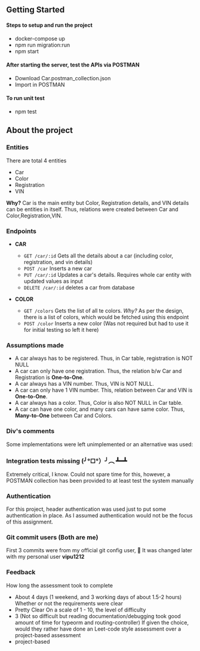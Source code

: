 ## Getting Started
#### Steps to setup and run the project
- docker-compose up
- npm run migration:run
- npm start

#### After starting the server, test the APIs via POSTMAN
- Download Car.postman_collection.json
- Import in POSTMAN

#### To run unit test
- npm test

## About the project
### Entities
There are total 4 entities 
  - Car
  - Color
  - Registration
  - VIN

**Why?**
Car is the main entity but Color, Registration details, and VIN details can be entities in itself. 
Thus, relations were created between Car and Color,Registration,VIN.

### Endpoints
- **CAR**
  - `GET /car/:id` Gets all the details about a car (including color, registration, and vin details)
  - `POST /car` Inserts a new car
  - `PUT /car/:id` Updates a car's details. Requires whole car entity with updated values as input
  - `DELETE /car/:id` deletes a car from database

- **COLOR**
    - `GET /colors` Gets the list of all te colors. _Why?_ As per the design, there is a list of colors, which would be fetched using this endpoint
    - `POST /color` Inserts a new color (Was not required but had to use it for initial testing so left it here)

### Assumptions made
- A car always has to be registered. Thus, in Car table, registration is NOT NULL
- A car can only have one registration. Thus, the relation b/w Car and Registration is **One-to-One**.
- A car always has a VIN number. Thus, VIN is NOT NULL.
- A car can only have 1 VIN number. This, relation between Car and VIN is **One-to-One**.
- A car always has a color. Thus, Color is also NOT NULL in Car table.
- A car can have one color, and many cars can have same color. Thus, **Many-to-One** between Car and Colors.

### Div's comments
Some implementations were left unimplemented or an alternative was used:
### Integration tests missing  (╯°□°）╯︵ ┻━┻
Extremely critical, I know. Could not spare time for this, however, a POSTMAN collection has been provided to at least test the system manually

### Authentication
For this project, header authentication was used just to put some authentication in place. As I assumed authentication would not be the focus of this assignment.

### Git commit users (Both are me)
First 3 commits were from my official git config user, 🤦 It was changed later with my personal user **vipu1212**

### Feedback
How long the assessment took to complete
- About 4 days (1 weekend, and 3 working days of about 1.5-2 hours)
Whether or not the requirements were clear
- Pretty Clear
On a scale of 1 - 10, the level of difficulty
- 3 (Not so difficult but reading documentation/debugging took good amount of time for typeorm and routing-controller)
If given the choice, would they rather have done an Leet-code style assessment over a project-based assessment
- project-based
